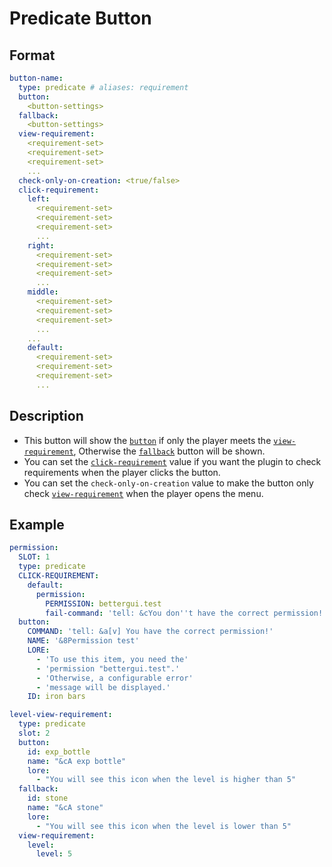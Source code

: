# Predicate Button

## Format
```yaml
button-name:
  type: predicate # aliases: requirement
  button:
    <button-settings>
  fallback:
    <button-settings>
  view-requirement:
    <requirement-set>
    <requirement-set>
    <requirement-set>
    ...
  check-only-on-creation: <true/false>
  click-requirement:
    left:
      <requirement-set>
      <requirement-set>
      <requirement-set>
      ...
    right:
      <requirement-set>
      <requirement-set>
      <requirement-set>
      ...
    middle:
      <requirement-set>
      <requirement-set>
      <requirement-set>
      ...
    ...
    default:
      <requirement-set>
      <requirement-set>
      <requirement-set>
      ...
```

## Description
* This button will show the [`button`](../Button.md) if only the player meets the [`view-requirement`](../Requirement-Set.md), Otherwise the [`fallback`](../Button.md) button will be shown.
* You can set the [`click-requirement`](../Requirement-Set.md) value if you want the plugin to check requirements when the player clicks the button.
* You can set the `check-only-on-creation` value to make the button only check [`view-requirement`](../Requirement-Set.md) when the player opens the menu.

## Example
```yaml
permission:
  SLOT: 1
  type: predicate
  CLICK-REQUIREMENT:
    default:
      permission:
        PERMISSION: bettergui.test
        fail-command: 'tell: &cYou don''t have the correct permission!'
  button:
    COMMAND: 'tell: &a[v] You have the correct permission!'
    NAME: '&8Permission test'
    LORE:
      - 'To use this item, you need the'
      - 'permission "bettergui.test".'
      - 'Otherwise, a configurable error'
      - 'message will be displayed.'
    ID: iron bars
```

```yaml
level-view-requirement:
  type: predicate
  slot: 2
  button:
    id: exp_bottle
    name: "&cA exp bottle"
    lore:
      - "You will see this icon when the level is higher than 5"
  fallback:
    id: stone
    name: "&cA stone"
    lore:
      - "You will see this icon when the level is lower than 5"
  view-requirement:
    level:
      level: 5
```